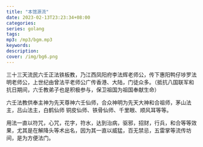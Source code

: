```yaml
---
title: "本馆源流"
date: 2023-02-13T23:23:34+08:00
categories:
series: golang
tags:
mp3: /mp3/bgm.mp3
keywords:
description:
cover: /img/bg6.png
---
```


三十三天流民六壬正法铁板教，乃江西凤阳府李法辉老师公，传下惠阳鸭仔埗罗法明老师公，上世纪由曾法平老师公广传香港、大陆，门徒众多。（抵抗八国联军和抗日期间，六壬教弟子也是积极参与，保卫祖国为祖国奉献生命）

六壬法教供奉主神为先天尊神六壬仙师，合众神明为先天大神和合祖师，茅山法主，吕山法主，白鹤仙师 铜皮仙师、铁骨仙师、千里眼、顺风耳等等。

用法一直以符咒，心咒，花字，符水，达到治病，驱邪，招财，行兵，和合等等效果，尤其是在解降头等术出名，因为其一直以威猛，百无禁忌，五雷掌等流传坊间，是为方便法门。
